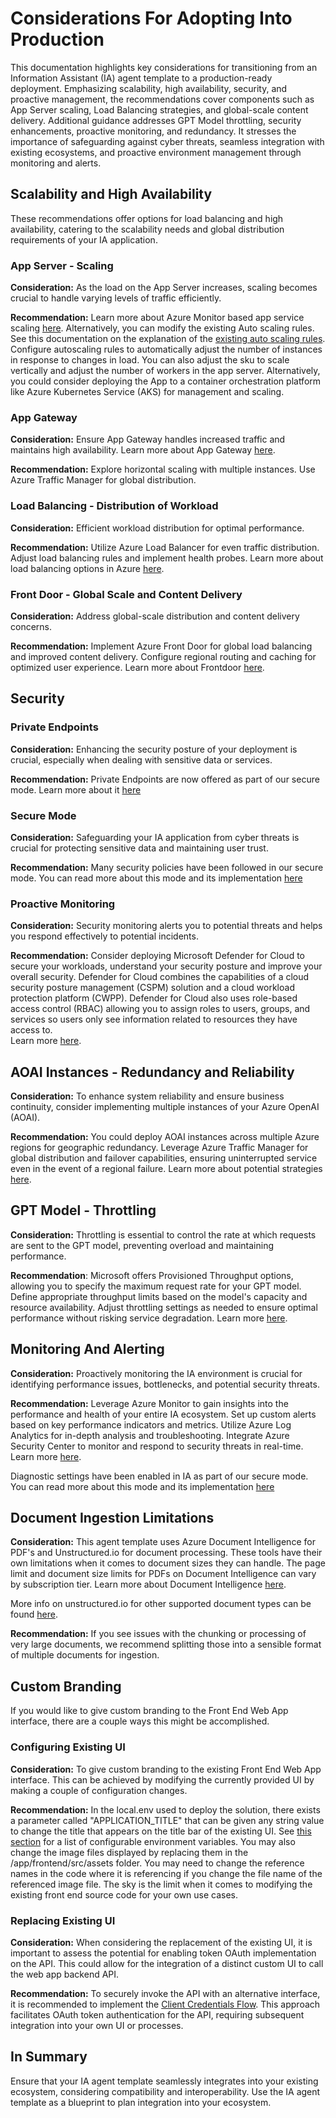 # Considerations For Adopting Into Production

This documentation highlights key considerations for transitioning from an Information Assistant (IA) agent template to a production-ready deployment. Emphasizing scalability, high availability, security, and proactive management, the recommendations cover components such as App Server scaling, Load Balancing strategies, and global-scale content delivery. Additional guidance addresses GPT Model throttling, security enhancements, proactive monitoring, and redundancy. It stresses the importance of safeguarding against cyber threats, seamless integration with existing ecosystems, and proactive environment management through monitoring and alerts.

## Scalability and High Availability

These recommendations offer options for load balancing and high availability, catering to the scalability needs and global distribution requirements of your IA application.

### App Server - Scaling

**Consideration:** As the load on the App Server increases, scaling becomes crucial to handle varying levels of traffic efficiently.

**Recommendation:** Learn more about Azure Monitor based app service scaling [here](https://learn.microsoft.com/en-us/azure/app-service/manage-automatic-scaling?tabs=azure-portal). Alternatively, you can modify the existing Auto scaling rules. See this documentation on the explanation of the [existing auto scaling rules](/docs/deployment/autoscale_sku.md). Configure autoscaling rules to automatically adjust the number of instances in response to changes in load. You can also adjust the sku to scale vertically and adjust the number of workers in the app server. Alternatively, you could consider deploying the App to a container orchestration platform like Azure Kubernetes Service (AKS) for management and scaling.

### App Gateway

**Consideration:** Ensure App Gateway handles increased traffic and maintains high availability. Learn more about App Gateway [here](https://learn.microsoft.com/en-us/azure/application-gateway/overview).

**Recommendation:**
Explore horizontal scaling with multiple instances.
Use Azure Traffic Manager for global distribution.

### Load Balancing - Distribution of Workload

**Consideration:** Efficient workload distribution for optimal performance.

**Recommendation:**
Utilize Azure Load Balancer for even traffic distribution.
Adjust load balancing rules and implement health probes.
Learn more about load balancing options in Azure [here](https://learn.microsoft.com/en-us/azure/architecture/guide/technology-choices/load-balancing-overview).

### Front Door - Global Scale and Content Delivery

**Consideration:** Address global-scale distribution and content delivery concerns.

**Recommendation:**
Implement Azure Front Door for global load balancing and improved content delivery.
Configure regional routing and caching for optimized user experience.
Learn more about Frontdoor [here](https://learn.microsoft.com/en-us/azure/frontdoor/front-door-overview).

## Security

### Private Endpoints

**Consideration:** Enhancing the security posture of your deployment is crucial, especially when dealing with sensitive data or services.

**Recommendation:** Private Endpoints are now offered as part of our secure mode. Learn more about it [here](/docs/deployment/secure_deployment.md)

### Secure Mode

**Consideration:** Safeguarding your IA application from cyber threats is crucial for protecting sensitive data and maintaining user trust.

**Recommendation:** Many security policies have been followed in our secure mode. You can read more about this mode and its implementation [here](/docs/deployment/secure_deployment.md)

### Proactive Monitoring

**Consideration:** Security monitoring alerts you to potential threats and helps you respond effectively to potential incidents.

**Recommendation:** Consider deploying Microsoft Defender for Cloud to secure your workloads, understand your security posture and improve your overall security. Defender for Cloud combines the capabilities of a cloud security posture management (CSPM) solution and a cloud workload protection platform (CWPP). Defender for Cloud also uses role-based access control (RBAC) allowing you to assign roles to users, groups, and services so users only see information related to resources they have access to.  
Learn more [here](https://learn.microsoft.com/en-us/azure/defender-for-cloud/defender-for-cloud-introduction).

## AOAI Instances - Redundancy and Reliability

**Consideration:** To enhance system reliability and ensure business continuity, consider implementing multiple instances of your Azure OpenAI (AOAI).

**Recommendation:** You could deploy AOAI instances across multiple Azure regions for geographic redundancy. Leverage Azure Traffic Manager for global distribution and failover capabilities, ensuring uninterrupted service even in the event of a regional failure. Learn more about potential strategies [here](https://techcommunity.microsoft.com/t5/ai-azure-ai-services-blog/azure-openai-architecture-patterns-and-implementation-steps/ba-p/3979934).

## GPT Model - Throttling

**Consideration:** Throttling is essential to control the rate at which requests are sent to the GPT model, preventing overload and maintaining performance.

**Recommendation**: Microsoft offers Provisioned Throughput options, allowing you to specify the maximum request rate for your GPT model. Define appropriate throughput limits based on the model's capacity and resource availability. Adjust throttling settings as needed to ensure optimal performance without risking service degradation. Learn more [here](https://learn.microsoft.com/en-us/azure/ai-services/openai/concepts/provisioned-throughput).

## Monitoring And Alerting

**Consideration:** Proactively monitoring the IA environment is crucial for identifying performance issues, bottlenecks, and potential security threats.

**Recommendation:** Leverage Azure Monitor to gain insights into the performance and health of your entire IA ecosystem. Set up custom alerts based on key performance indicators and metrics. Utilize Azure Log Analytics for in-depth analysis and troubleshooting. Integrate Azure Security Center to monitor and respond to security threats in real-time.
Learn more [here](https://azure.microsoft.com/en-us/products/monitor/?ef_id=_k_2bb24bd93ec91aeba1fe2e4c90190298_k_&OCID=AIDcmm5edswduu_SEM__k_2bb24bd93ec91aeba1fe2e4c90190298_k_&msclkid=2bb24bd93ec91aeba1fe2e4c90190298).

Diagnostic settings have been enabled in IA as part of our secure mode. You can read more about this mode and its implementation [here](/docs/deployment/secure_deployment.md)

## Document Ingestion Limitations

**Consideration:** This agent template uses Azure Document Intelligence for PDF's and Unstructured.io for document processing. These tools have their own limitations when it comes to document sizes they can handle. The page limit and document size limits for PDFs on Document Intelligence can vary by subscription tier. Learn more about Document Intelligence [here](https://learn.microsoft.com/en-us/legal/cognitive-services/document-intelligence/characteristics-and-limitations).

More info on unstructured.io for other supported document types can be found [here](https://unstructured-io.github.io/unstructured/introduction.html).

**Recommendation:** If you see issues with the chunking or processing of very large documents, we recommend splitting those into a sensible format of multiple documents for ingestion.

## Custom Branding

If you would like to give custom branding to the Front End Web App interface, there are a couple ways this might be accomplished.

### Configuring Existing UI

**Consideration:** To give custom branding to the existing Front End Web App interface.
This can be achieved by modifying the currently provided UI by making a couple of configuration changes.

**Recommendation:** In the local.env used to deploy the solution, there exists a parameter called "APPLICATION_TITLE" that can be given any string value to change the title that appears on the title bar of the existing UI. See [this section](/docs/deployment/deployment.md#configure-env-files) for a list of configurable environment variables. You may also change the image files displayed by replacing them in the /app/frontend/src/assets folder. You may need to change the reference names in the code where it is referencing if you change the file name of the referenced image file. The sky is the limit when it comes to modifying the existing front end source code for your own use cases.

### Replacing Existing UI

**Consideration:** When considering the replacement of the existing UI, it is important to assess the potential for enabling token OAuth implementation on the API. This could allow for the integration of a distinct custom UI to call the web app backend API.

**Recommendation:** To securely invoke the API with an alternative interface, it is recommended to implement the [Client Credentials Flow](/docs/deployment/client_credentials_flow.md). This approach facilitates OAuth token authentication for the API, requiring subsequent integration into your own UI or processes.

## In Summary

Ensure that your IA agent template seamlessly integrates into your existing ecosystem, considering compatibility and interoperability. Use the IA agent template as a blueprint to plan integration into your ecosystem.
